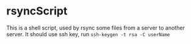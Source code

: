 # rsyncScript
This is a shell script, used by rsync some files from a server to another server. 
It should use ssh key, run 
```ssh-keygen -t rsa -C userName```
